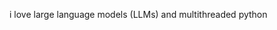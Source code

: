 <!-- [![Veer's GitHub Header](./assets/new-header.png)](https://veerbia.github.io) -->
i love large language models (LLMs) and multithreaded python
